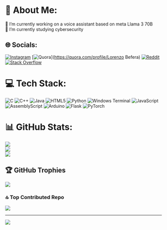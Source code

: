 # 💫 About Me:
🔭 I’m currently working on a voice assistant based on meta Llama 3 70B<br>🌱 I’m currently studying cybersecurity


## 🌐 Socials:
[![Instagram](https://img.shields.io/badge/Instagram-%23E4405F.svg?logo=Instagram&logoColor=white)](https://instagram.com/_lorenzo3007_) [![Quora](https://img.shields.io/badge/Quora-%23B92B27.svg?logo=Quora&logoColor=white)](https://quora.com/profile/Lorenzo Befera) [![Reddit](https://img.shields.io/badge/Reddit-%23FF4500.svg?logo=Reddit&logoColor=white)](https://reddit.com/user/_lorenzo3007_ ) [![Stack Overflow](https://img.shields.io/badge/-Stackoverflow-FE7A16?logo=stack-overflow&logoColor=white)](https://stackoverflow.com/users/22724960) 

# 💻 Tech Stack:
![C](https://img.shields.io/badge/c-%2300599C.svg?style=flat&logo=c&logoColor=white) ![C++](https://img.shields.io/badge/c++-%2300599C.svg?style=flat&logo=c%2B%2B&logoColor=white) ![Java](https://img.shields.io/badge/java-%23ED8B00.svg?style=flat&logo=openjdk&logoColor=white) ![HTML5](https://img.shields.io/badge/html5-%23E34F26.svg?style=flat&logo=html5&logoColor=white) ![Python](https://img.shields.io/badge/python-3670A0?style=flat&logo=python&logoColor=ffdd54) ![Windows Terminal](https://img.shields.io/badge/Windows%20Terminal-%234D4D4D.svg?style=flat&logo=windows-terminal&logoColor=white) ![JavaScript](https://img.shields.io/badge/javascript-%23323330.svg?style=flat&logo=javascript&logoColor=%23F7DF1E) ![AssemblyScript](https://img.shields.io/badge/assembly%20script-%23000000.svg?style=flat&logo=assemblyscript&logoColor=white) ![Arduino](https://img.shields.io/badge/-Arduino-00979D?style=flat&logo=Arduino&logoColor=white) ![Flask](https://img.shields.io/badge/flask-%23000.svg?style=flat&logo=flask&logoColor=white) ![PyTorch](https://img.shields.io/badge/PyTorch-%23EE4C2C.svg?style=flat&logo=PyTorch&logoColor=white)
# 📊 GitHub Stats:
![](https://github-readme-stats.vercel.app/api?username=L0r3nz0000&theme=dark&hide_border=true&include_all_commits=false&count_private=true)<br/>
![](https://github-readme-streak-stats.herokuapp.com/?user=L0r3nz0000&theme=dark&hide_border=true)<br/>
![](https://github-readme-stats.vercel.app/api/top-langs/?username=L0r3nz0000&theme=dark&hide_border=true&include_all_commits=false&count_private=true&layout=compact)

## 🏆 GitHub Trophies
![](https://github-profile-trophy.vercel.app/?username=L0r3nz0000&theme=radical&no-frame=false&no-bg=true&margin-w=4)

### 🔝 Top Contributed Repo
![](https://github-contributor-stats.vercel.app/api?username=L0r3nz0000&limit=5&theme=dark&combine_all_yearly_contributions=true)

---
[![](https://visitcount.itsvg.in/api?id=L0r3nz0000&icon=0&color=1)](https://visitcount.itsvg.in)

<!-- Proudly created with GPRM ( https://gprm.itsvg.in ) -->

